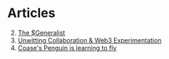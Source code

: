 # Articles

2. [The $Generalist](https://www.readthegeneralist.com/briefing/generalist-token)
3. [Unwitting Collaboration & Web3 Experimentation](https://www.notboring.co/p/unwitting-collaboration-and-web3?token=eyJ1c2VyX2lkIjoxNDIwMTExMCwicG9zdF9pZCI6MzUwMzM5NTQsIl8iOiJPSGxoUCIsImlhdCI6MTYxODI2NzcxNSwiZXhwIjoxNjE4MjcxMzE1LCJpc3MiOiJwdWItMTAwMjUiLCJzdWIiOiJwb3N0LXJlYWN0aW9uIn0.K6wmiJ6WnLLVdT-9GAugxqcRVYMzJk3kFld6BaUQ8bc)
4. [Coase's Penguin is learning to fly](https://creativekitchen.so/penguins/Coases-Penguin-is-learning-to-fly-MNWpI)
